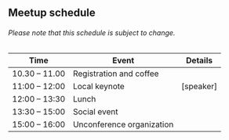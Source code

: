 ## Meetup schedule

###### _Please note that this schedule is subject to change._


| Time          | Event                     | Details   |
|---------------|---------------------------|-----------|
| 10.30 – 11.00 | Registration and coffee   |           |
| 11:00 – 12:00 | Local keynote             | [speaker] |
| 12:00 – 13:30 | Lunch                     |           |
| 13:30 – 15:00 | Social event              |           |
| 15:00 – 16:00 | Unconference organization |           |
